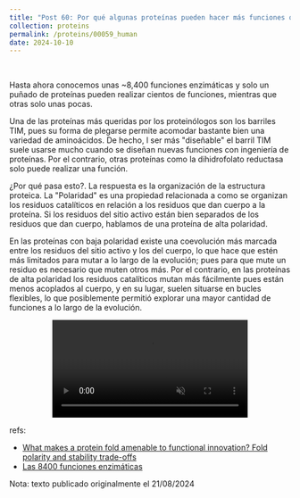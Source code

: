 ```yaml
---
title: "Post 60: Por qué algunas proteínas pueden hacer más funciones que otras?"
collection: proteins
permalink: /proteins/00059_human
date: 2024-10-10
---
```


&nbsp;


Hasta ahora conocemos unas ~8,400 funciones enzimáticas y solo un puñado de proteínas pueden realizar cientos de funciones, mientras que otras solo unas pocas.

Una de las proteínas más queridas por los proteinólogos son los barriles TIM, pues su forma de plegarse permite acomodar bastante bien una variedad de aminoácidos. De hecho, l ser más "diseñable" el barril TIM suele usarse mucho cuando se diseñan nuevas funciones con ingeniería de proteínas. Por el contrario, otras proteínas como la dihidrofolato reductasa solo puede realizar una función.

¿Por qué pasa esto?. La respuesta es la organización de la estructura proteica. La "Polaridad" es una propiedad relacionada a como se organizan los residuos catalíticos en relación a los residuos que dan cuerpo a la proteína. Si los residuos del sitio activo están bien separados de los residuos que dan cuerpo, hablamos de una proteína de alta polaridad.

En las proteínas con baja polaridad existe una coevolución más marcada entre los residuos del sitio activo y los del cuerpo, lo que hace que estén más limitados para mutar a lo largo de la evolución; pues para que mute un residuo es necesario que muten otros más. Por el contrario, en las proteínas de alta polaridad los residuos catalíticos mutan más fácilmente pues están menos acoplados al cuerpo, y en su lugar, suelen situarse en bucles flexibles, lo que posiblemente permitió explorar una mayor cantidad de funciones a lo largo de la evolución.

<div>
<center>
<video width="350" autoplay="autoplay" loop="true" controls muted>
  <source src="/images/proteins/00060_pol" type="video/mp4">
  Your browser does not support the video tag.
</video>
</center>
</div>

refs:
* [What makes a protein fold amenable to functional innovation? Fold polarity and stability trade-offs](https://pubmed.ncbi.nlm.nih.gov/23542341/)
* [Las 8400 funciones enzimáticas](https://miangoar.github.io/proteins/00039_fx)



Nota: texto publicado originalmente el 21/08/2024
